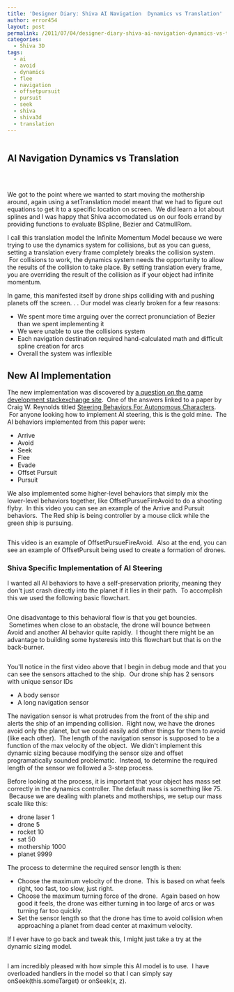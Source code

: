 ```yaml
---
title: 'Designer Diary: Shiva AI Navigation  Dynamics vs Translation'
author: error454
layout: post
permalink: /2011/07/04/designer-diary-shiva-ai-navigation-dynamics-vs-translation/
categories:
  - Shiva 3D
tags:
  - ai
  - avoid
  - dynamics
  - flee
  - navigation
  - offsetpursuit
  - pursuit
  - seek
  - shiva
  - shiva3d
  - translation
---
```

<img src='' alt=''>

## AI Navigation  Dynamics vs Translation

<img src='' alt=''>

<a href=''><img src='{{ site.url }}/assets/uploads/2011/07/level0-spawn-points.jpg' alt=''></a>
<a href=''><img src='{{ site.url }}/assets/uploads/2011/07/level0-spawn-points.jpg' alt=''></a>



We got to the point where we wanted to start moving the mothership around, again using a setTranslation model meant that we had to figure out equations to get it to a specific location on screen.  We did learn a lot about splines and I was happy that Shiva accomodated us on our fools errand by providing functions to evaluate BSpline, Bezier and CatmullRom.

I call this translation model the Infinite Momentum Model because we were trying to use the dynamics system for collisions, but as you can guess, setting a translation every frame completely breaks the collision system.  For collisions to work, the dynamics system needs the opportunity to allow the results of the collision to take place. By setting translation every frame, you are overriding the result of the collision as if your object had infinite momentum.

In game, this manifested itself by drone ships colliding with and pushing planets off the screen. . . Our model was clearly broken for a few reasons:

*   We spent more time arguing over the correct pronunciation of Bezier than we spent implementing it
*   We were unable to use the collisions system
*   Each navigation destination required hand-calculated math and difficult spline creation for arcs
*   Overall the system was inflexible

## New AI Implementation

The new implementation was discovered by <a href="http://gamedev.stackexchange.com/questions/8045/ai-control-for-a-ship-with-physics-model" target="_blank">a question on the game development stackexchange site</a>.  One of the answers linked to a paper by Craig W. Reynolds titled <a href="http://red3d.com/cwr/steer/gdc99/" target="_blank">Steering Behaviors For Autonomous Characters</a>.  For anyone looking how to implement AI steering, this is the gold mine.  The AI behaviors implemented from this paper were:

* Arrive
* Avoid
* Seek
* Flee
* Evade
* Offset Pursuit
* Pursuit
  
We also implemented some higher-level behaviors that simply mix the lower-level behaviors together, like OffsetPursueFireAvoid to do a shooting flyby.  In this video you can see an example of the Arrive and Pursuit behaviors.  The Red ship is being controller by a mouse click while the green ship is pursuing.

  <a href=''><img src='{{ site.url }}/assets/uploads/2011/07/level0-spawn-points.jpg' alt=''></a>

This video is an example of OffsetPursueFireAvoid.  Also at the end, you can see an example of OffsetPursuit being used to create a formation of drones.



### Shiva Specific Implementation of AI Steering

I wanted all AI behaviors to have a self-preservation priority, meaning they don't just crash directly into the planet if it lies in their path.  To accomplish this we used the following basic flowchart.

<img src='{{ site.url }}/assets/uploads/2011/07/ai-flowchart.png' alt=''>

One disadvantage to this behavioral flow is that you get bouncies.  Sometimes when close to an obstacle, the drone will bounce between Avoid and another AI behavior quite rapidly.  I thought there might be an advantage to building some hysteresis into this flowchart but that is on the back-burner.

<img src='{{ site.url }}/assets/uploads/2011/07/ai-flowchart.png' alt=''>

You'll notice in the first video above that I begin in debug mode and that you can see the sensors attached to the ship.  Our drone ship has 2 sensors with unique sensor IDs

* A body sensor
* A long navigation sensor

The navigation sensor is what protrudes from the front of the ship and alerts the ship of an impending collision.  Right now, we have the drones avoid only the planet, but we could easily add other things for them to avoid (like each other).  The length of the navigation sensor is supposed to be a function of the max velocity of the object.  We didn't implement this dynamic sizing because modifying the sensor size and offset programatically sounded problematic.  Instead, to determine the required length of the sensor we followed a 3-step process.

Before looking at the process, it is important that your object has mass set correctly in the dynamics controller. The default mass is something like 75.  Because we are dealing with planets and motherships, we setup our mass scale like this:

* drone laser	1
* drone		5
* rocket		10
* sat		50
* mothership	1000
* planet		9999
  
The process to determine the required sensor length is then:
* Choose the maximum velocity of the drone.  This is based on what feels right, too fast, too slow, just right.
* Choose the maximum turning force of the drone.  Again based on how good it feels, the drone was either turning in too large of arcs or was turning far too quickly.
* Set the sensor length so that the drone has time to avoid collision when approaching a planet from dead center at maximum velocity.

If I ever have to go back and tweak this, I might just take a try at the dynamic sizing model.

 <img src='{{ site.url }}/assets/uploads/2011/07/ai-flowchart.png' alt=''>
    
I am incredibly pleased with how simple this AI model is to use.  I have overloaded handlers in the model so that I can simply say onSeek(this.someTarget) or onSeek(x, z).
